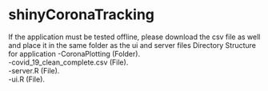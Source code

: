 # shinyCoronaTracking
If the application must be tested offline, please download the csv file as well and place it in the same folder as the ui and server files
Directory Structure for application
 -CoronaPlotting (Folder).  
  -covid_19_clean_complete.csv (File).  
  -server.R (File).  
  -ui.R (File).  
